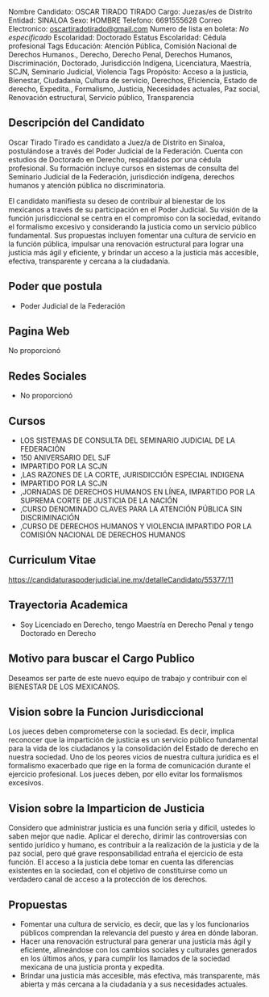 Nombre Candidato: OSCAR TIRADO TIRADO
Cargo: Juezas/es de Distrito
Entidad: SINALOA
Sexo: HOMBRE
Telefono: 6691555628
Correo Electronico: oscartiradotirado@gmail.com
Numero de lista en boleta: *No especificado*
Escolaridad: Doctorado
Estatus Escolaridad: Cédula profesional
Tags Educación: Atención Pública, Comisión Nacional de Derechos Humanos., Derecho, Derecho Penal, Derechos Humanos, Discriminación, Doctorado, Jurisdicción Indígena, Licenciatura, Maestría, SCJN, Seminario Judicial, Violencia
Tags Propósito: Acceso a la justicia, Bienestar, Ciudadanía, Cultura de servicio, Derechos, Eficiencia, Estado de derecho, Expedita., Formalismo, Justicia, Necesidades actuales, Paz social, Renovación estructural, Servicio público, Transparencia


## Descripción del Candidato 

Oscar Tirado Tirado es candidato a Juez/a de Distrito en Sinaloa, postulándose a través del Poder Judicial de la Federación. Cuenta con estudios de Doctorado en Derecho, respaldados por una cédula profesional. Su formación incluye cursos en sistemas de consulta del Seminario Judicial de la Federación, jurisdicción indígena, derechos humanos y atención pública no discriminatoria.

El candidato manifiesta su deseo de contribuir al bienestar de los mexicanos a través de su participación en el Poder Judicial. Su visión de la función jurisdiccional se centra en el compromiso con la sociedad, evitando el formalismo excesivo y considerando la justicia como un servicio público fundamental. Sus propuestas incluyen fomentar una cultura de servicio en la función pública, impulsar una renovación estructural para lograr una justicia más ágil y eficiente, y brindar un acceso a la justicia más accesible, efectiva, transparente y cercana a la ciudadanía.


## Poder que postula

- Poder Judicial de la Federación


## Pagina Web

No proporcionó


## Redes Sociales

- No proporcionó


## Cursos

- LOS SISTEMAS DE CONSULTA DEL SEMINARIO JUDICIAL DE LA FEDERACIÓN
- 150 ANIVERSARIO DEL SJF
- IMPARTIDO POR LA SCJN
- ,LAS RAZONES DE LA CORTE, JURISDICCIÓN ESPECIAL INDIGENA
- IMPARTIDO POR LA SCJN
- ,JORNADAS DE DERECHOS HUMANOS EN LÍNEA, IMPARTIDO POR LA SUPREMA CORTE DE JUSTICIA DE LA NACIÓN
- ,CURSO DENOMINADO CLAVES PARA LA ATENCIÓN PÚBLICA SIN DISCRIMINACIÓN
- ,CURSO DE DERECHOS HUMANOS Y VIOLENCIA IMPARTIDO POR LA COMISIÓN NACIONAL DE DERECHOS HUMANOS


## Curriculum Vitae

https://candidaturaspoderjudicial.ine.mx/detalleCandidato/55377/11


## Trayectoria Academica

- Soy Licenciado en Derecho, tengo Maestría en Derecho Penal y tengo Doctorado en Derecho


## Motivo para buscar el Cargo Publico

Deseamos ser parte de este nuevo equipo de trabajo y contribuir con el BIENESTAR DE LOS MEXICANOS.


## Vision sobre la Funcion Jurisdiccional

Los jueces deben comprometerse con la sociedad. Es decir, implica reconocer que la impartición de justicia es un servicio público fundamental para la vida de los ciudadanos y la consolidación del Estado de derecho en nuestra sociedad. Uno de los peores vicios de nuestra cultura jurídica es el formalismo exacerbado que rige en la forma de comunicación durante el ejercicio profesional. Los jueces deben, por ello evitar los formalismos excesivos.


## Vision sobre la Imparticion de Justicia

Considero que administrar justicia es una función seria y difícil, ustedes lo saben mejor que nadie. Aplicar el derecho, dirimir las controversias con sentido jurídico y humano, es contribuir a la realización de la justicia y de la paz social, pero qué grave responsabilidad entraña el ejercicio de esta función. El acceso a la justicia debe tomar en cuenta las diferencias existentes en la sociedad, con el objetivo de constituirse como un verdadero canal de acceso a la protección de los derechos.


## Propuestas

- Fomentar una cultura de servicio, es decir, que las y los funcionarios públicos comprendan la relevancia del puesto y área en dónde laboran.
- Hacer una renovación estructural para generar una justicia más ágil y eficiente, alineándose con los cambios sociales y culturales generados en los últimos años, y para cumplir los llamados de la sociedad mexicana de una justicia pronta y expedita.
- Brindar una justicia más accesible, más efectiva, más transparente, más abierta y más cercana a la ciudadanía y a sus necesidades actuales.

